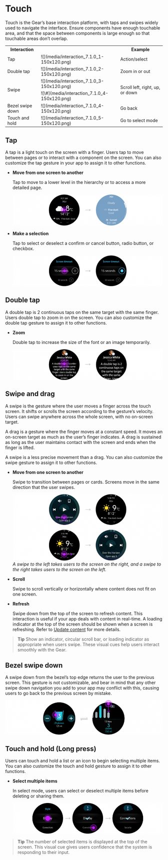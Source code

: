 # Touch

Touch is the Gear’s base interaction platform, with taps and swipes widely used to navigate the interface. Ensure components have enough touchable area, and that the space between components is large enough so that touchable areas don’t overlap.



<table>
     <tr>
       <th> Interaction </th>
       <th> </th>
       <th> Example </th>
     </tr>
     <tr>
       <td> Tap </td>
       <td> ![](media/interaction_7.1.0_1-150x120.png) </td>
       <td> Action/select </td>
     </tr>
     <tr>
       <td> Double tap </td>
       <td> ![](media/interaction_7.1.0_2-150x120.png) </td>
       <td> Zoom in or out </td>
     </tr>
     <tr>
       <td rowspan="2"> Swipe </td>
       <td> ![](media/interaction_7.1.0_3-150x120.png) </td>
       <td rowspan="2"> Scroll left, right, up, or down </td>
     </tr>
     <tr>
        <td> ![\#](media/interaction_7.1.0_4-150x120.png) </td>
     </tr>
     <tr>
       <td> Bezel swipe down </td>
       <td> ![](media/interaction_7.1.0_4-150x120.png) </td>
       <td> Go back </td>
     </tr>
     <tr>
       <td> Touch and hold </td>
       <td> ![](media/interaction_7.1.0_5-150x120.png) </td>
       <td> Go to select mode </td>
     </tr>
</table>


## Tap

A tap is a light touch on the screen with a finger. Users tap to move between pages or to interact with a component on the screen. You can also customize the tap gesture in your app to assign it to other functions.

-   **Move from one screen to another**

    Tap to move to a lower level in the hierarchy or to access a more detailed page.

    ![](media/interaction_7.1.1_1-850x174.png)  

-   **Make a selection**

    Tap to select or deselect a confirm or cancel button, radio button, or checkbox.

    ![](media/interaction_7.1.1_2-850x174.png)

## Double tap

A double tap is 2 continuous taps on the same target with the same finger. Users double tap to zoom in on the screen. You can also customize the double tap gesture to assign it to other functions.

-   **Zoom**

    Double tap to increase the size of the font or an image temporarily.

    ![](media/interaction_7.1.2-850x174.png)

<a name="swipe"></a>    
## Swipe and drag

A swipe is the gesture where the user moves a finger across the touch screen. It shifts or scrolls the screen according to the gesture’s velocity. Users can swipe anywhere across the whole screen, with no on-screen target.

A drag is a gesture where the finger moves at a constant speed. It moves an on-screen target as much as the user’s finger indicates. A drag is sustained as long as the user maintains contact with the screen and ends when the finger is lifted.

A swipe is a less precise movement than a drag. You can also customize the swipe gesture to assign it to other functions.

-   **Move from one screen to another**

    Swipe to transition between pages or cards. Screens move in the same direction that the user swipes.

    ![](media/interaction_7.1.3-850x375.png)      
    *A swipe to the left takes users to the screen on the right, and a swipe to the right takes users to the screen on the left.*

-   **Scroll**

    Swipe to scroll vertically or horizontally where content does not fit on one screen.

-   **Refresh**

    Swipe down from the top of the screen to refresh content. This interaction is useful if your app deals with content in real-time. A loading indicator at the top of the screen should be shown when a screen is refreshing. Refer to [Update content](../patterns/swipe-refresh.md#update) for more details.


>**Tip**
>Show an indicator, circular scroll bar, or loading indicator as appropriate when users swipe. These visual cues help users interact smoothly with the Gear.


## Bezel swipe down

A swipe down from the bezel’s top edge returns the user to the previous screen. This gesture is not customizable, and bear in mind that any other swipe down navigation you add to your app may conflict with this, causing users to go back to the previous screen by mistake.


![](media/interaction_7.1.4-850x185.png)

<a name="longpress"></a>
## Touch and hold (Long press)

Users can touch and hold a list or an icon to begin selecting multiple items. You can also customize the touch and hold gesture to assign it to other functions.

-   **Select multiple items**

    In select mode, users can select or deselect multiple items before deleting or sharing them.

    ![](media/interaction_7.1.5-850x174.png)


>**Tip**
>The number of selected items is displayed at the top of the screen. This visual cue gives users confidence that the system is responding to their input.
